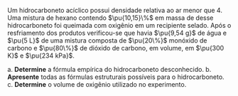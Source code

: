 Um hidrocarboneto acíclico possui densidade relativa ao ar menor que 4. Uma mistura de hexano contendo $\pu{10,15}\%$ em massa de desse hidrocarboneto foi queimada com oxigênio em um recipiente selado. Após o resfriamento dos produtos verificou-se que havia $\pu{9,54 g}$ de água e $\pu{5 L}$ de uma mistura composta de $\pu{20\%}$ monóxido de carbono e $\pu{80\%}$ de dióxido de carbono, em volume, em $\pu{300 K}$ e $\pu{234 kPa}$.

a. **Determine** a fórmula empírica do hidrocarboneto desconhecido.
b. **Apresente** todas as fórmulas estruturais possíveis para o hidrocarboneto.
c. **Determine** o volume de oxigênio utilizado no experimento.

